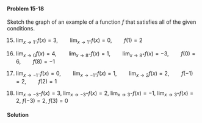 <div class="alert alert-warning" role="alert">
<h4 class="alert-heading">Problem 15-18</h4>

Sketch the graph of an example of a function $f$ that satisfies all of the given conditions.

15. $\displaystyle \lim_{x \to 1^{-}} f(x) = 3, \qquad \lim_{x \to 1^{+}} f(x) = 0, \qquad f(1)=2$

16. $\displaystyle \lim_{x \to 0} f(x) = 4, \qquad \lim_{x \to 8^{-}} f(x) = 1, \qquad \lim_{x \to 8^{+}} f(x) = -3, \qquad f(0)=6, \qquad f(8)=-1$

17. $\displaystyle \lim_{x \to -1^{-}} f(x) = 0, \qquad \lim_{x \to -1^{+}} f(x) = 1, \qquad \lim_{x \to 2} f(x) = 2, \qquad f(-1)=2, \qquad f(2)=1$

18. $\displaystyle \lim_{x \to -3^{-}} f(x) = 3, \  \lim_{x \to -3^{+}} f(x) = 2, \  \lim_{x \to 3^{-}} f(x) = -1, \  \lim_{x \to 3^{+}} f(x) = 2, \  f(-3)=2, \  f(3)=0$

</div>

<div class="alert alert-success" role="alert">
<h4 class="alert-heading">Solution</h4>


</div>
